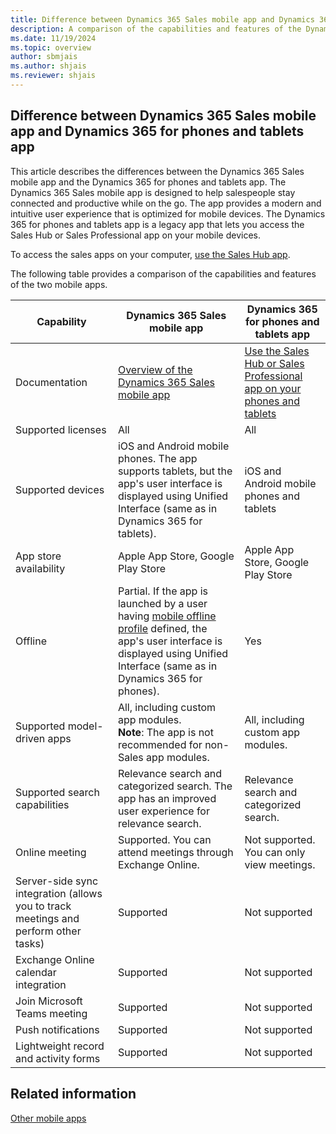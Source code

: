 ```yaml
---
title: Difference between Dynamics 365 Sales mobile app and Dynamics 365 for phones and tablets app
description: A comparison of the capabilities and features of the Dynamics 365 Sales mobile app and the Dynamics 365 for phones and tablets app.
ms.date: 11/19/2024
ms.topic: overview
author: sbmjais
ms.author: shjais
ms.reviewer: shjais 
---
```


## Difference between Dynamics 365 Sales mobile app and Dynamics 365 for phones and tablets app

This article describes the differences between the Dynamics 365 Sales mobile app and the Dynamics 365 for phones and tablets app. The Dynamics 365 Sales mobile app is designed to help salespeople stay connected and productive while on the go. The app provides a modern and intuitive user experience that is optimized for mobile devices. The Dynamics 365 for phones and tablets app is a legacy app that lets you access the Sales Hub or Sales Professional app on your mobile devices.

To access the sales apps on your computer, [use the Sales Hub app](../use-sales-hub.md).

The following table provides a comparison of the capabilities and features of the two mobile apps.

| Capability | Dynamics 365 Sales mobile app | Dynamics 365 for phones and tablets app |
|------------|-------------------------------|-----------------------------------------|
| Documentation | [Overview of the Dynamics 365 Sales mobile app](dynamics-365-sales-mobile-app.md) | [Use the Sales Hub or Sales Professional app on your phones and tablets](../use-sales-hub-on-dynamics-365-mobile.md) |
| Supported licenses | All | All |
| Supported devices | iOS and Android mobile phones. The app supports tablets, but the app's user interface is displayed using Unified Interface (same as in Dynamics 365 for tablets). | iOS and Android mobile phones and tablets |
| App store availability | Apple App Store, Google Play Store | Apple App Store, Google Play Store|
| Offline | Partial. If the app is launched by a user having [mobile offline profile](../../mobile-app/setup-mobile-offline.md) defined, the app's user interface is displayed using Unified Interface (same as in Dynamics 365 for phones). | Yes |
| Supported model-driven apps | All, including custom app modules. <br>**Note**: The app is not recommended for non-Sales app modules. | All, including custom app modules. |
| Supported search capabilities | Relevance search and categorized search. The app has an improved user experience for relevance search. | Relevance search and categorized search. |
| Online meeting | Supported. You can attend meetings through Exchange Online. | Not supported. You can only view meetings. |
| Server-side sync integration (allows you to track meetings and perform other tasks) | Supported | Not supported |
| Exchange Online calendar integration | Supported | Not supported |
| Join Microsoft Teams meeting | Supported | Not supported |
| Push notifications | Supported | Not supported |
| Lightweight record and activity forms | Supported | Not supported |

## Related information

[Other mobile apps](/dynamics365/mobile-app/overview#other-mobile-apps)